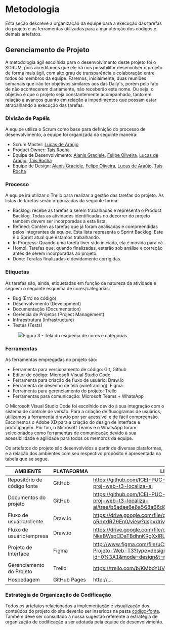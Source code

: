 
# Metodologia

Esta seção descreve a organização da equipe para a execução das tarefas do projeto e as ferramentas utilizadas para a manutenção dos códigos e demais artefatos.

## Gerenciamento de Projeto

A metodologia ágil escolhida para o desenvolvimento deste projeto foi o SCRUM, pois acreditamos que ele irá nos possibilitar desenvolver o projeto de forma mais ágil, com alto grau de transparência e colaboração entre todos os membros da equipe. Faremos, inicialmente, duas reuniões semanais que irão ter objetivos similares aos das Daily's, porém pelo fato de não acontecerem diariamente, não receberão este nome. Ou seja, o objetivo é que o projeto seja constantemente acompanhado, tanto em relação a avanços quanto em relação a impedimentos que possam estar atrapalhando a execução das tarefas.  

### Divisão de Papéis

A equipe utiliza o Scrum como base para definição do processo de desenvolvimento, a equipe foi organizada da seguinte maneira: 
- Scrum Master: [Lucas de Araújo](https://github.com/lucas-arl)
- Product Owner: [Tais Rocha](https://github.com/taisrochan)
- Equipe de Desenvolvimento: [Alanis Graciele](https://github.com/alanis-tavares), [Felipe Oliveira](https://github.com/Felipe0liveira14), [Lucas de Araújo](https://github.com/lucas-arl), [Tais Rocha](https://github.com/taisrochan)
- Equipe de Design: [Alanis Graciele](https://github.com/alanis-tavares), [Felipe Oliveira](https://github.com/Felipe0liveira14), [Lucas de Araújo](https://github.com/lucas-arl), [Tais Rocha](https://github.com/taisrochan)

### Processo

A equipe irá utilizar o Trello para realizar a gestão das tarefas do projeto. As listas de tarefas serão organizadas da seguinte forma: 

- Backlog: recebe as tarefas a serem trabalhadas e representa o Product Backlog. Todas as atividades identificadas no decorrer do projeto também devem ser incorporadas a esta lista. 
- Refined: Contém as tarefas que já foram analisadas e compreendidas pelos integrantes da equipe. Esta lista representa o Sprint Backlog. Este é o Sprint atual que estamos trabalhando. 
- In Progress: Quando uma tarefa tiver sido iniciada, ela é movida para cá. 
- Homol: Tarefas que, quando finalizadas, estarão sob análise e correção antes de serem incorporadas ao projeto. 
- Done: Terafas finalizadas e devidamente corrigidas. 


### Etiquetas
<p>As tarefas são, ainda, etiquetadas em função da natureza da atividade e seguem o seguinte esquema de cores/categorias:</p>

<ul>
  <li>Bug (Erro no código)</li>
  <li>Desenvolvimento (Development)</li>
  <li>Documentação (Documentation)</li>
  <li>Gerência de Projetos (Project Management)</li>
  <li>Infraestrutura (Infrastructure)</li>
  <li>Testes (Tests)</li>
</ul>

<figure> 
  <img src="https://user-images.githubusercontent.com/100447878/164068979-9eed46e1-9b44-461e-ab88-c2388e6767a1.png"
    <figcaption>Figura 3 - Tela do esquema de cores e categorias</figcaption>
</figure> 
  
### Ferramentas

As ferramentas empregadas no projeto são:
<ul>
  <li>Ferramenta para versionamento de código: Git, Github</li>
  <li>Editor de código: Microsoft Visual Studio Code</li>
  <li>Ferramenta para criação de fluxo de usuário: Draw.io</li>
  <li>Ferramenta de desenho de tela (wireframing): Figma</li>
  <li>Ferramenta para gerenciamento do projeto: Trello</li>
  <li>Ferramentas para comunicação: Microsoft Teams + WhatsApp</li>
</ul>


O Microsoft Visual Studio Code foi escolhido devido à sua integração com o sistema de controle de versão. Para a criação de fluxogramas de usuários, utilizamos a ferramenta draw.io por ser acessível e de fácil compreensão. Escolhemos o Adobe XD para a criação do design de interface e prototipagem. Por fim, o Microsoft Teams e o WhatsApp foram selecionados como ferramentas de comunicação devido à sua acessibilidade e agilidade para todos os membros da equipe.

Os artefatos do projeto são desenvolvidos a partir de diversas plataformas, e a relação dos ambientes com seu respectivo propósito é apresentada na tabela que se segue.

| AMBIENTE                            | PLATAFORMA                         | LINK DE ACESSO                         |
|-------------------------------------|------------------------------------|----------------------------------------|
| Repositório de código fonte         | GitHub                             | https://github.com/ICEI-PUC-Minas-PMV-ADS/pmv-ads-2024-1-e1-proj-web-t3-localiza-ai                            |
| Documentos do projeto               | GitHub                             | https://github.com/ICEI-PUC-Minas-PMV-ADS/pmv-ads-2024-1-e1-proj-web-t3-localiza-ai/tree/b5adae6e8a568a66d801c0170289104679752496/documentos                            |
| Fluxo de usuário/cliente            | Draw.io                            | https://drive.google.com/file/d/15vVCFx32Qpv7ElvxU_g-oRnxxlR79En0/view?usp=drive_link                            |
| Fluxo de usuário/empresa            | Draw.io                            | https://drive.google.com/file/d/1UW2MoY-NkeBWspCDaTBdhnKRgXxlRLvF/view?usp=drive_link                            |
| Projeto de Interface                | Figma                              | http://www.figma.com/file/uCzm0bXN8Z0rKlvteQwcRw/Localiza.Ai---Projeto-Web-T3?type=design&node-id=0%3A1&mode=design&t=r57mzrwfNwWdH9Ht-1                          |
| Gerenciamento do Projeto            | Trello                    | https://trello.com/b/KMboYUVU/localizaai                           |
| Hospedagem                          | GitHub Pages                       | http://....                            |


### Estratégia de Organização de Codificação 

Todos os artefatos relacionados a implementação e visualização dos conteúdos do projeto do site deverão ser inseridos na pasta [codigo-fonte](http://https://github.com/ICEI-PUC-Minas-PMV-ADS/WebApplicationProject-Template-v2/tree/main/codigo-fonte). Também deve ser consultado a nossa sugestão referente a estratégia de organização de codificação a ser adotada pela equipe de desenvolvimento.

